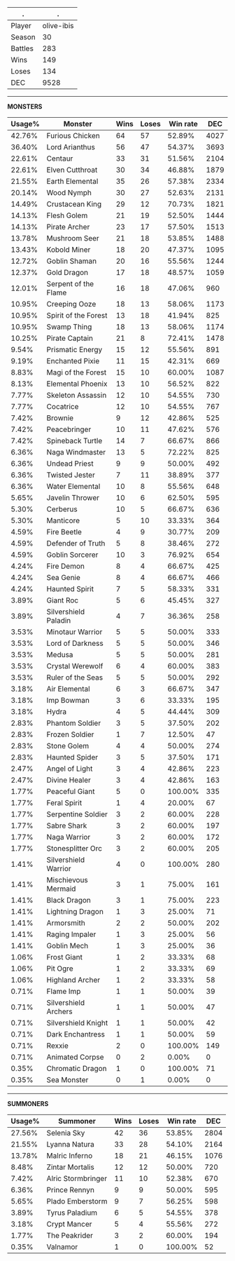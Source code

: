 .|.
|-|-
Player|olive-ibis
Season|30
Battles|283
Wins|149
Loses|134
DEC|9528

---
**MONSTERS**

Usage%|Monster|Wins|Loses|Win rate|DEC|
-|-|-|-|-|-|
42.76%|Furious Chicken|64|57|52.89%|4027|
36.40%|Lord Arianthus|56|47|54.37%|3693|
22.61%|Centaur|33|31|51.56%|2104|
22.61%|Elven Cutthroat|30|34|46.88%|1879|
21.55%|Earth Elemental|35|26|57.38%|2334|
20.14%|Wood Nymph|30|27|52.63%|2131|
14.49%|Crustacean King|29|12|70.73%|1821|
14.13%|Flesh Golem|21|19|52.50%|1444|
14.13%|Pirate Archer|23|17|57.50%|1513|
13.78%|Mushroom Seer|21|18|53.85%|1488|
13.43%|Kobold Miner|18|20|47.37%|1095|
12.72%|Goblin Shaman|20|16|55.56%|1244|
12.37%|Gold Dragon|17|18|48.57%|1059|
12.01%|Serpent of the Flame|16|18|47.06%|960|
10.95%|Creeping Ooze|18|13|58.06%|1173|
10.95%|Spirit of the Forest|13|18|41.94%|825|
10.95%|Swamp Thing|18|13|58.06%|1174|
10.25%|Pirate Captain|21|8|72.41%|1478|
9.54%|Prismatic Energy|15|12|55.56%|891|
9.19%|Enchanted Pixie|11|15|42.31%|669|
8.83%|Magi of the Forest|15|10|60.00%|1087|
8.13%|Elemental Phoenix|13|10|56.52%|822|
7.77%|Skeleton Assassin|12|10|54.55%|730|
7.77%|Cocatrice|12|10|54.55%|767|
7.42%|Brownie|9|12|42.86%|525|
7.42%|Peacebringer|10|11|47.62%|576|
7.42%|Spineback Turtle|14|7|66.67%|866|
6.36%|Naga Windmaster|13|5|72.22%|825|
6.36%|Undead Priest|9|9|50.00%|492|
6.36%|Twisted Jester|7|11|38.89%|377|
6.36%|Water Elemental|10|8|55.56%|648|
5.65%|Javelin Thrower|10|6|62.50%|595|
5.30%|Cerberus|10|5|66.67%|636|
5.30%|Manticore|5|10|33.33%|364|
4.59%|Fire Beetle|4|9|30.77%|209|
4.59%|Defender of Truth|5|8|38.46%|272|
4.59%|Goblin Sorcerer|10|3|76.92%|654|
4.24%|Fire Demon|8|4|66.67%|425|
4.24%|Sea Genie|8|4|66.67%|466|
4.24%|Haunted Spirit|7|5|58.33%|331|
3.89%|Giant Roc|5|6|45.45%|327|
3.89%|Silvershield Paladin|4|7|36.36%|258|
3.53%|Minotaur Warrior|5|5|50.00%|333|
3.53%|Lord of Darkness|5|5|50.00%|346|
3.53%|Medusa|5|5|50.00%|281|
3.53%|Crystal Werewolf|6|4|60.00%|383|
3.53%|Ruler of the Seas|5|5|50.00%|292|
3.18%|Air Elemental|6|3|66.67%|347|
3.18%|Imp Bowman|3|6|33.33%|195|
3.18%|Hydra|4|5|44.44%|309|
2.83%|Phantom Soldier|3|5|37.50%|202|
2.83%|Frozen Soldier|1|7|12.50%|47|
2.83%|Stone Golem|4|4|50.00%|274|
2.83%|Haunted Spider|3|5|37.50%|171|
2.47%|Angel of Light|3|4|42.86%|223|
2.47%|Divine Healer|3|4|42.86%|163|
1.77%|Peaceful Giant|5|0|100.00%|335|
1.77%|Feral Spirit|1|4|20.00%|67|
1.77%|Serpentine Soldier|3|2|60.00%|228|
1.77%|Sabre Shark|3|2|60.00%|197|
1.77%|Naga Warrior|3|2|60.00%|172|
1.77%|Stonesplitter Orc|3|2|60.00%|205|
1.41%|Silvershield Warrior|4|0|100.00%|280|
1.41%|Mischievous Mermaid|3|1|75.00%|161|
1.41%|Black Dragon|3|1|75.00%|223|
1.41%|Lightning Dragon|1|3|25.00%|71|
1.41%|Armorsmith|2|2|50.00%|202|
1.41%|Raging Impaler|1|3|25.00%|56|
1.41%|Goblin Mech|1|3|25.00%|36|
1.06%|Frost Giant|1|2|33.33%|68|
1.06%|Pit Ogre|1|2|33.33%|69|
1.06%|Highland Archer|1|2|33.33%|58|
0.71%|Flame Imp|1|1|50.00%|39|
0.71%|Silvershield Archers|1|1|50.00%|47|
0.71%|Silvershield Knight|1|1|50.00%|42|
0.71%|Dark Enchantress|1|1|50.00%|59|
0.71%|Rexxie|2|0|100.00%|149|
0.71%|Animated Corpse|0|2|0.00%|0|
0.35%|Chromatic Dragon|1|0|100.00%|71|
0.35%|Sea Monster|0|1|0.00%|0|

---
**SUMMONERS**

Usage%|Summoner|Wins|Loses|Win rate|DEC|
-|-|-|-|-|-|
27.56%|Selenia Sky|42|36|53.85%|2804|
21.55%|Lyanna Natura|33|28|54.10%|2164|
13.78%|Malric Inferno|18|21|46.15%|1076|
8.48%|Zintar Mortalis|12|12|50.00%|720|
7.42%|Alric Stormbringer|11|10|52.38%|670|
6.36%|Prince Rennyn|9|9|50.00%|595|
5.65%|Plado Emberstorm|9|7|56.25%|598|
3.89%|Tyrus Paladium|6|5|54.55%|378|
3.18%|Crypt Mancer|5|4|55.56%|272|
1.77%|The Peakrider|3|2|60.00%|194|
0.35%|Valnamor|1|0|100.00%|52|
